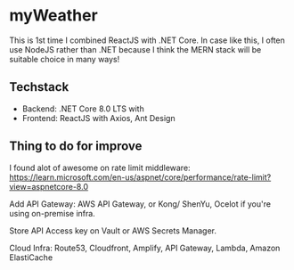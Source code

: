 # myWeather

This is 1st time I combined ReactJS with .NET Core. In case like this, I often use NodeJS rather than .NET because I think the MERN stack will be suitable choice in many ways!


## Techstack
- Backend: .NET Core 8.0 LTS with
- Frontend: ReactJS with Axios, Ant Design



## Thing to do for improve
I found alot of awesome on rate limit middleware: https://learn.microsoft.com/en-us/aspnet/core/performance/rate-limit?view=aspnetcore-8.0

Add API Gateway: AWS API Gateway, or Kong/ ShenYu, Ocelot if you're using on-premise infra.

Store API Access key on Vault or AWS Secrets Manager.

Cloud Infra: Route53, Cloudfront, Amplify, API Gateway, Lambda, Amazon ElastiCache